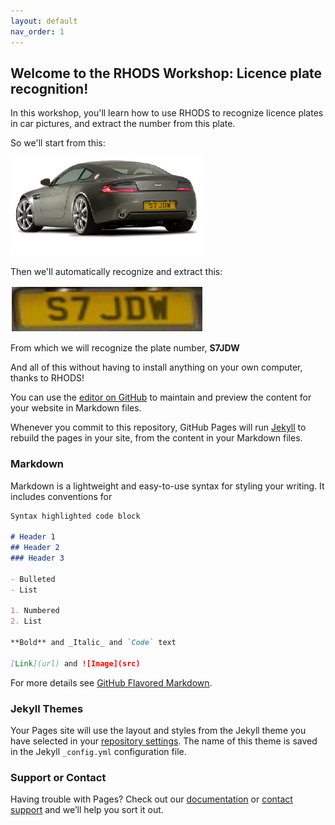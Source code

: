 ```yaml
---
layout: default
nav_order: 1
---
```


## Welcome to the RHODS Workshop: Licence plate recognition!

In this workshop, you'll learn how to use RHODS to recognize licence plates in car pictures, and extract the number from this plate.

So we'll start from this:

![alt text](./assets/img/car.png "Original car image")

Then we'll automatically recognize and extract this:

![alt text](./assets/img/plate.png "Extracted plate image")

From which we will recognize the plate number, **S7JDW**

And all of this without having to install anything on your own computer, thanks to RHODS!


You can use the [editor on GitHub](https://github.com/rh-aiservices-bu/licence-plate-workshop/edit/main/docs/index.md) to maintain and preview the content for your website in Markdown files.

Whenever you commit to this repository, GitHub Pages will run [Jekyll](https://jekyllrb.com/) to rebuild the pages in your site, from the content in your Markdown files.

### Markdown

Markdown is a lightweight and easy-to-use syntax for styling your writing. It includes conventions for

```markdown
Syntax highlighted code block

# Header 1
## Header 2
### Header 3

- Bulleted
- List

1. Numbered
2. List

**Bold** and _Italic_ and `Code` text

[Link](url) and ![Image](src)
```

For more details see [GitHub Flavored Markdown](https://guides.github.com/features/mastering-markdown/).

### Jekyll Themes

Your Pages site will use the layout and styles from the Jekyll theme you have selected in your [repository settings](https://github.com/rh-aiservices-bu/licence-plate-workshop/settings/pages). The name of this theme is saved in the Jekyll `_config.yml` configuration file.

### Support or Contact

Having trouble with Pages? Check out our [documentation](https://docs.github.com/categories/github-pages-basics/) or [contact support](https://support.github.com/contact) and we’ll help you sort it out.
